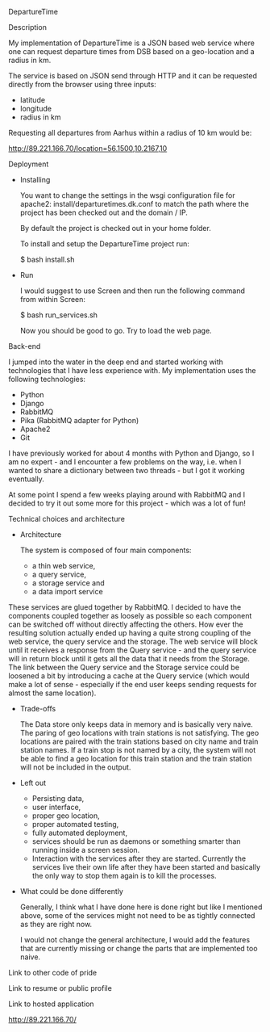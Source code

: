 DepartureTime

Description

My implementation of DepartureTime is a JSON based web service where
one can request departure times from DSB based on a geo-location and a
radius in km.

The service is based on JSON send through HTTP and it can be requested
directly from the browser using three inputs: 
 - latitude
 - longitude
 - radius in km

Requesting all departures from Aarhus within a radius of 10 km would be:

http://89.221.166.70/location=56.1500,10.2167,10


Deployment
- Installing

  You want to change the settings in the wsgi configuration file for
  apache2: install/departuretimes.dk.conf to match the path where the
  project has been checked out and the domain / IP.

  By default the project is checked out in your home folder. 

  To install and setup the DepartureTime project run:

  $ bash install.sh


- Run

  I would suggest to use Screen and then run the following command
  from within Screen:

  $ bash run_services.sh

  Now you should be good to go.
  Try to load the web page.



Back-end

I jumped into the water in the deep end and started working with
technologies that I have less experience with. My implementation uses
the following technologies:

 - Python
 - Django
 - RabbitMQ
 - Pika (RabbitMQ adapter for Python)
 - Apache2
 - Git

 I have previously worked for about 4 months with Python and Django,
 so I am no expert - and I encounter a few problems on the way,
 i.e. when I wanted to share a dictionary between two threads - but I
 got it working eventually.

 At some point I spend a few weeks playing around with RabbitMQ and I
 decided to try it out some more for this project - which was a lot of
 fun!


Technical choices and architecture

 - Architecture
  
   The system is composed of four main components:
    - a thin web service,
    - a query service,
    - a storage service and
    - a data import service
  
  These services are glued together by RabbitMQ.  I decided to have
  the components coupled together as loosely as possible so each
  component can be switched off without directly affecting the others.
  How ever the resulting solution actually ended up having a quite
  strong coupling of the web service, the query service and the
  storage.  The web service will block until it receives a response
  from the Query service - and the query service will in return block
  until it gets all the data that it needs from the Storage.  The link
  between the Query service and the Storage service could be loosened
  a bit by introducing a cache at the Query service (which would make
  a lot of sense - especially if the end user keeps sending requests
  for almost the same location).
  

 - Trade-offs
   
   The Data store only keeps data in memory and is basically very
   naive.  The paring of geo locations with train stations is not
   satisfying. The geo locations are paired with the train stations
   based on city name and train station names. If a train stop is not
   named by a city, the system will not be able to find a geo location
   for this train station and the train station will not be included
   in the output.
   

 - Left out 

   - Persisting data, 
   - user interface, 
   - proper geo location, 
   - proper automated testing,
   - fully automated deployment,
   - services should be run as daemons or something smarter than
     running inside a screen session.
   - Interaction with the services after they are started.
     Currently the services live their own life after they have been
     started and basically the only way to stop them again is to kill
     the processes.
 

 - What could be done differently
 
   Generally, I think what I have done here is done right but like I
   mentioned above, some of the services might not need to be as
   tightly connected as they are right now.

   I would not change the general architecture, I would add the
   features that are currently missing or change the parts that are
   implemented too naive.

   

Link to other code of pride


Link to resume or public profile


Link to hosted application 

http://89.221.166.70/

